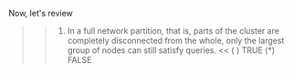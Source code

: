 Now, let's review

>>1. In a full network partition, that is, parts of the cluster are completely disconnected from the whole, only the largest group of nodes can still satisfy queries. <<
( ) TRUE 
(*) FALSE 

